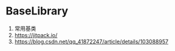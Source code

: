 # BaseLibrary

1. 常用基类
2. https://jitpack.io/
3. https://blog.csdn.net/qq_41872247/article/details/103088957
